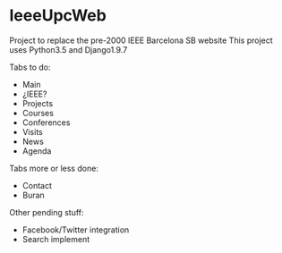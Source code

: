 # IeeeUpcWeb

Project to replace the pre-2000 IEEE Barcelona SB website
This project uses Python3.5 and Django1.9.7

Tabs to do:
  * Main
  * ¿IEEE?
  * Projects
  * Courses
  * Conferences
  * Visits
  * News
  * Agenda
 
Tabs more or less done:
  * Contact
  * Buran


Other pending stuff:
 * Facebook/Twitter integration
 * Search implement
